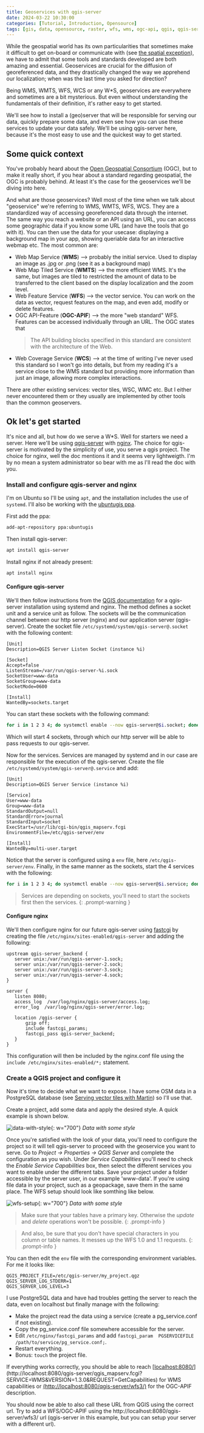 ```yaml
---
title: Geoservices with qgis-server
date: 2024-03-22 10:30:00
categories: [Tutorial, Introduction, Opensource]
tags: [gis, data, opensource, raster, wfs, wms, ogc-api, qgis, qgis-server]
---
```


While the geospatial world has its own particularities that sometimes make it difficult to get on-board or communicate with (see [the spatial exception](https://www.geothings.ch/posts/on-gis/#the-spatial-exception)), we have to admit that some tools and standards developed are both amazing and essential. Geoservices are crucial for the diffusion of georeferenced data, and they drastically changed the way we apprehend our localization; when was the last time you asked for direction?

Being WMS, WMTS, WFS, WCS or any W*S, geoservices are everywhere and sometimes are a bit mysterious. But even without understanding the fundamentals of their definition, it's rather easy to get started. 

We'll see how to install a (geo)server that will be responsible for serving our data, quickly prepare some data, and even see how you can use these services to update your data safely. We'll be using qgis-server here, because it's the most easy to use and the quickest way to get started.

## Some quick context

You've probably heard about the [Open Geospatial Consortium](https://www.ogc.org/) (OGC), but to make it really short, if you hear about a standard regarding geospatial, the OGC is probably behind. At least it's the case for the geoservices we'll be diving into here. 

And what are those geoservices? Well most of the time when we talk about "geoservice" we're referring to WMS, WMTS, WFS, WCS. They are a standardized way of accessing georeferenced data through the internet. The same way you reach a website or an API using an URL, you can access some geographic data if you know some URL (and have the tools that go with it). You can then use the data for your usecase: displaying a background map in your app, showing queriable data for an interactive webmap etc. The most common are:

* Web Map Service (**WMS**) --> probably the initial service. Used to display an image as .jpg or .png (see it as a background map)
* Web Map Tiled Service (**WMTS**) --> the more efficient WMS. It's the same, but images are tiled to restricted the amount of data to be transferred to the client based on the display localization and the zoom level.
* Web Feature Service (**WFS**) --> the vector service. You can work on the data as vector, request features on the map, and even add, modify or delete features.
* OGC API-Feature (**OGC-APIF**) --> the more "web standard" WFS. Features can be accessed individually through an URL. The OGC states that
    > The API building blocks specified in this standard are consistent with the architecture of the Web.
* Web Coverage Service (**WCS**) --> at the time of writing I've never used this standard so I won't go into details, but from my reading it's a service close to the WMS standard but providing more information than just an image, allowing more complex interactions.

There are other existing services: vector tiles, WSC, WMC etc. But I either never encountered them or they usually are implemented by other tools than the common geoservers. 

## Ok let's get started

It's nice and all, but how do we serve a W*S. Well for starters we need a server. Here we'll be using [qgis-server](https://docs.qgis.org/3.34/en/docs/server_manual/index.html) with [nginx](https://nginx.org/en/). The choice for qgis-server is motivated by the simplicity of use, you serve a qgis project. The choice for nginx, well the doc mentions it and it seems very lightweigth. I'm by no mean a system administrator so bear with me as I'll read the doc with you.

### Install and configure qgis-server and nginx

I'm on Ubuntu so I'll be using `apt`, and the installation includes the use of `systemd`. I'll also be working with the [ubuntugis ppa](https://ppa.launchpadcontent.net/ubuntugis/ppa/ubuntu/).

First add the ppa:

```sh
add-apt-repository ppa:ubuntugis
```

Then install qgis-server:

```sh
apt install qgis-server
```

Install nginx if not already present:

```sh
apt install nginx
```

#### Configure qgis-server

We'll then follow instructions from the [QGIS documentation](https://docs.qgis.org/3.34/en/docs/server_manual/getting_started.html#systemd) for a qgis-server installation using systemd and nginx. The method defines a socket unit and a service unit as follow. The sockets will be the communication channel between our http server (nginx) and our application server (qgis-server). Create the socket file `/etc/systemd/system/qgis-server@.socket` with the following content:

```
[Unit]
Description=QGIS Server Listen Socket (instance %i)

[Socket]
Accept=false
ListenStream=/var/run/qgis-server-%i.sock
SocketUser=www-data
SocketGroup=www-data
SocketMode=0600

[Install]
WantedBy=sockets.target
```

You can start these sockets with the following command:

```sh
for i in 1 2 3 4; do systemctl enable --now qgis-server@$i.socket; done
```

Which will start 4 sockets, through which our http server will be able to pass requests to our qgis-server.

Now for the services. Services are managed by systemd and in our case are responsible for the execution of the qgis-server. Create the file `/etc/systemd/system/qgis-server@.service` and add:

```
[Unit]
Description=QGIS Server Service (instance %i)

[Service]
User=www-data
Group=www-data
StandardOutput=null
StandardError=journal
StandardInput=socket
ExecStart=/usr/lib/cgi-bin/qgis_mapserv.fcgi
EnvironmentFile=/etc/qgis-server/env

[Install]
WantedBy=multi-user.target
```

Notice that the server is configured using a `env` file, here `/etc/qgis-server/env`. Finally, in the same manner as the sockets, start the 4 services with the following:

```sh
for i in 1 2 3 4; do systemctl enable --now qgis-server@$i.service; done
```

> Services are depending on sockets, you'll need to start the sockets first then the services. 
{: .prompt-warning }

#### Configure nginx

We'll then configure nginx for our future qgis-server using [fastcgi](https://en.wikipedia.org/wiki/FastCGI) by creating the file `/etc/nginx/sites-enabled/qgis-server` and adding the following:

```nginx
upstream qgis-server_backend {
   server unix:/var/run/qgis-server-1.sock;
   server unix:/var/run/qgis-server-2.sock;
   server unix:/var/run/qgis-server-3.sock;
   server unix:/var/run/qgis-server-4.sock;
}

server {
   listen 8080;
   access_log  /var/log/nginx/qgis-server/access.log;
   error_log  /var/log/nginx/qgis-server/error.log;

   location /qgis-server {
       gzip off;
       include fastcgi_params;
       fastcgi_pass qgis-server_backend;
   }
}
```

This configuration will then be included by the nginx.conf file using the `include /etc/nginx/sites-enabled/*;` statement.

### Create a QGIS project and configure it

Now it's time to decide what we want to expose. I have some OSM data in a PostgreSQL database (see [Serving vector tiles with Martin](https://www.geothings.ch/posts/vector-tiles-with-martin/#downloading-some-data)) so I'll use that.

Create a project, add some data and apply the desired style. A quick example is shown below.

![data-with-style](/assets/img/posts/2024-03-22-geoservices-with-qgis-server/qgis-data-prepared.png){: w="700"}
_Data with some style_

Once you're satisfied with the look of your data, you'll need to configure the project so it will tell qgis-server to proceed with the geoservice you want to serve. Go to *Project -> Properties -> QGIS Server* and complete the configuration as you wish. Under *Service Capabilities* you'll need to check the *Enable Service Capabilities* box, then select the different services you want to enable under the different tabs. Save your project under a folder accessible by the server user, in our example 'www-data'. If you're using file data in your project, such as a geopackage, save them in the same place. The WFS setup should look like somthing like below.

![wfs-setup](/assets/img/posts/2024-03-22-geoservices-with-qgis-server/setup-wfs.png){: w="700"}
_Data with some style_

> Make sure that your tables have a primary key. Otherwise the *update* and *delete* operations won't be possible. 
{: .prompt-info }

> And also, be sure that you don't have special characters in you column or table names. It messes up the WFS 1.0 and 1.1 requests.
{: .prompt-info }

You can then edit the `env` file with the corresponding environment variables. For me it looks like:

```env
QGIS_PROJECT_FILE=/etc/qgis-server/my_project.qgz
QGIS_SERVER_LOG_STDERR=1
QGIS_SERVER_LOG_LEVEL=3
```

I use PostgreSQL data and have had troubles getting the server to reach the data, even on localhost but finally manage with the following:

* Make the project read the data using a service (create a pg_service.conf if not existing).
* Copy the pg_service.conf file somewhere accessible for the server.
* Edit `/etc/nginx/fastcgi_params` and add `fastcgi_param  PGSERVICEFILE /path/to/service/pg_service.conf;`.
* Restart everything.
* Bonus: `touch` the project file.

If everything works correctly, you should be able to reach [[localhost:8080/](http://localhost:8080/qgis-server/qgis_mapserv.fcgi?SERVICE=WMS&VERSION=1.3.0&REQUEST=GetCapabilities)](http://localhost:8080/qgis-server/qgis_mapserv.fcgi?SERVICE=WMS&VERSION=1.3.0&REQUEST=GetCapabilities) for WMS capabilities or [(http://localhost:8080/qgis-server/wfs3/)](http://localhost:8080/qgis-server/wfs3/) for the OGC-APIF description.

You should now be able to also call these URL from QGIS using the correct url. Try to add a WFS/OGC-APIF using the http://localhost:8080/qgis-server/wfs3/ url (qgis-server in this example, but you can setup your server with a different url).